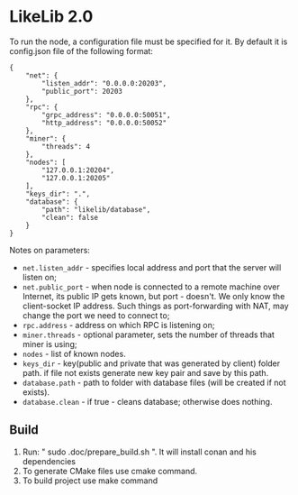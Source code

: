 # LikeLib 2.0

To run the node, a configuration file must be specified for it.
By default it is config.json file of the following format:

```
{
    "net": {
        "listen_addr": "0.0.0.0:20203",
        "public_port": 20203
    },
    "rpc": {
        "grpc_address": "0.0.0.0:50051",
        "http_address": "0.0.0.0:50052"
    },
    "miner": {
        "threads": 4
    },
    "nodes": [
        "127.0.0.1:20204",
        "127.0.0.1:20205"
    ],
    "keys_dir": ".",
    "database": {
        "path": "likelib/database",
        "clean": false
    }
}
```

Notes on parameters:
* `net.listen_addr` - specifies local address and port that the server will listen on;
* `net.public_port` - when node is connected to a remote machine over Internet, its 
public IP gets known, but port - doesn't. We only know the client-socket IP address.
Such things as port-forwarding with NAT, may change the port we need to connect to;
* `rpc.address` - address on which RPC is listening on;
* `miner.threads` - optional parameter, sets the number of threads that miner is using;
* `nodes` - list of known nodes.
* `keys_dir` - key(public and private that was generated by client) folder path. 
if file not exists generate new key pair and save by this path.
* `database.path` - path to folder with database files (will be created if not exists).
* `database.clean` - if true - cleans database; otherwise does nothing.


## Build
1. Run: " sudo .doc/prepare_build.sh ". It will install conan and his dependencies
2. To generate CMake files use cmake command. 
3. To build project use make command
